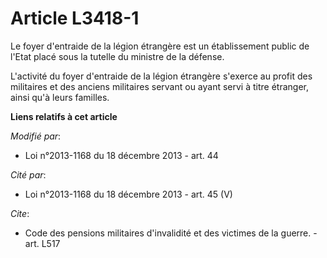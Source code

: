 # Article L3418-1

Le foyer d'entraide de la légion étrangère est un établissement public de l'Etat placé sous la tutelle du ministre de la
défense. 

L'activité du foyer d'entraide de la légion étrangère s'exerce au profit des militaires et des anciens militaires servant ou
ayant servi à titre étranger, ainsi qu'à leurs familles.

**Liens relatifs à cet article**

_Modifié par_:

  - Loi n°2013-1168 du 18 décembre 2013 - art. 44

_Cité par_:

  - Loi n°2013-1168 du 18 décembre 2013 - art. 45 (V)

_Cite_:

  - Code des pensions militaires d'invalidité et des victimes de la guerre. - art. L517

